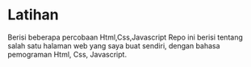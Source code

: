 # Latihan
Berisi beberapa percobaan Html,Css,Javascript
Repo ini berisi tentang salah satu halaman web yang saya buat sendiri, dengan bahasa pemograman Html, Css, Javascript.
